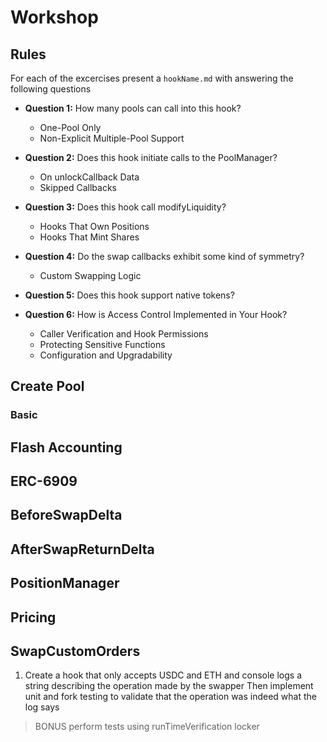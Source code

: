 # Workshop

## Rules

For each of the excercises present a `hookName.md` with answering the following questions

- **Question 1:** How many pools can call into this hook?
  - One-Pool Only
  - Non-Explicit Multiple-Pool Support
- **Question 2:** Does this hook initiate calls to the PoolManager?
  - On unlockCallback Data
  - Skipped Callbacks
  
- **Question 3:** Does this hook call modifyLiquidity?
  - Hooks That Own Positions
  - Hooks That Mint Shares

- **Question 4:** Do the swap callbacks exhibit some kind of symmetry?
  - Custom Swapping Logic

- **Question 5:** Does this hook support native tokens?

- **Question 6:** How is Access Control Implemented in Your Hook?

  - Caller Verification and Hook Permissions
  - Protecting Sensitive Functions
  - Configuration and Upgradability


## Create Pool
### Basic

## Flash Accounting
## ERC-6909
## BeforeSwapDelta
## AfterSwapReturnDelta
## PositionManager
## Pricing
## SwapCustomOrders


1. Create a hook that only accepts USDC and ETH and console logs a string describing the operation made by the swapper
Then implement unit and fork testing to validate that the operation was indeed what the log says
> BONUS perform tests using runTimeVerification locker


